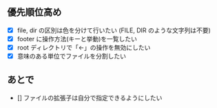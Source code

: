 ## 優先順位高め

- [x] file, dir の区別は色を分けて行いたい (FILE, DIR のような文字列は不要)
- [x] footer に操作方法(キーと挙動)を一覧したい
- [x] root ディレクトリで「←」の操作を無効にしたい
- [x] 意味のある単位でファイルを分割したい

## あとで

- [] ファイルの拡張子は自分で指定できるようにしたい
